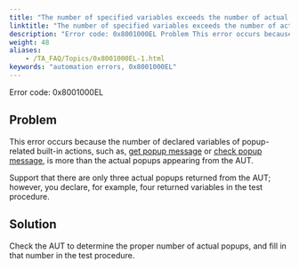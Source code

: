 ```yaml
--- 
title: "The number of specified variables exceeds the number of actual popups."
linktitle: "The number of specified variables exceeds the number of actual popups."
description: "Error code: 0x8001000EL Problem This error occurs because the number of declared variables of popup-related built-in actions, such as, get popup message or check popup message , is more than the ..."
weight: 48
aliases: 
    - /TA_FAQ/Topics/0x8001000EL-1.html
keywords: "automation errors, 0x8001000EL"
---
```


Error code: 0x8001000EL

## Problem

This error occurs because the number of declared variables of popup-related built-in actions, such as, [get popup message](/automation-guide/action-based-testing-language/built-in-actions/user-interface-actions/browsing/get-popup-message) or [check popup message](/automation-guide/action-based-testing-language/built-in-actions/user-interface-actions/browsing/check-popup-message), is more than the actual popups appearing from the AUT.

Support that there are only three actual popups returned from the AUT; however, you declare, for example, four returned variables in the test procedure.

## Solution

Check the AUT to determine the proper number of actual popups, and fill in that number in the test procedure.





